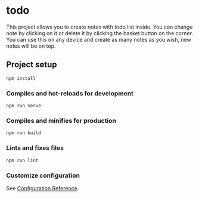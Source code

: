 # todo
This project allows you to create notes with todo list inside. You can change note by clicking on it or delete it by clicking the basket button on the corner.
You can use this on any device and create as many notes as you wish, new notes will be on top.

## Project setup
```
npm install
```

### Compiles and hot-reloads for development
```
npm run serve
```

### Compiles and minifies for production
```
npm run build
```

### Lints and fixes files
```
npm run lint
```

### Customize configuration
See [Configuration Reference](https://cli.vuejs.org/config/).
